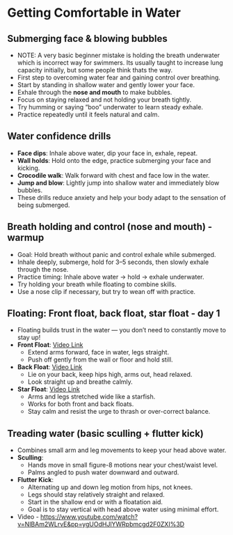 

# Getting Comfortable in Water

## Submerging face & blowing bubbles

* NOTE: A very basic beginner mistake is holding the breath underwater which is incorrect way for swimmers. Its usually taught to increase lung capacity initially, but some people think thats the way.
* First step to overcoming water fear and gaining control over breathing.
* Start by standing in shallow water and gently lower your face.
* Exhale through the **nose and mouth** to make bubbles.
* Focus on staying relaxed and not holding your breath tightly.
* Try humming or saying “boo” underwater to learn steady exhale.
* Practice repeatedly until it feels natural and calm.

## Water confidence drills

* **Face dips**: Inhale above water, dip your face in, exhale, repeat.
* **Wall holds**: Hold onto the edge, practice submerging your face and kicking.
* **Crocodile walk**: Walk forward with chest and face low in the water.
* **Jump and blow**: Lightly jump into shallow water and immediately blow bubbles.
* These drills reduce anxiety and help your body adapt to the sensation of being submerged.

## Breath holding and control (nose and mouth) - warmup

* Goal: Hold breath without panic and control exhale while submerged.
* Inhale deeply, submerge, hold for 3–5 seconds, then slowly exhale through the nose.
* Practice timing: Inhale above water → hold → exhale underwater.
* Try holding your breath while floating to combine skills.
* Use a nose clip if necessary, but try to wean off with practice.

## Floating: Front float, back float, star float - day 1

* Floating builds trust in the water — you don’t need to constantly move to stay up!
* **Front Float**: [Video Link](https://www.youtube.com/watch?v=EvwDTY9Dp-Y&pp=ygUYZmxvYXRpbmcgaW4gd2F0ZXIgc2lrYW5h)
    * Extend arms forward, face in water, legs straight.
    * Push off gently from the wall or floor and hold still.
* **Back Float**: [Video Link](https://www.youtube.com/watch?v=4emigiKZBWo&pp=ygUYZmxvYXRpbmcgaW4gd2F0ZXIgc2lrYW5h)
    * Lie on your back, keep hips high, arms out, head relaxed.
    * Look straight up and breathe calmly.
* **Star Float**: [Video Link](https://www.youtube.com/watch?v=SoZhSZvWEPc&pp=ygUKc3RhciBmbG9hdA%3D%3D)
    * Arms and legs stretched wide like a starfish.
    * Works for both front and back floats.
    * Stay calm and resist the urge to thrash or over-correct balance.

## Treading water (basic sculling + flutter kick)

* Combines small arm and leg movements to keep your head above water.
* **Sculling**:
    * Hands move in small figure-8 motions near your chest/waist level.
    * Palms angled to push water downward and outward.
* **Flutter Kick**:
    * Alternating up and down leg motion from hips, not knees.
    * Legs should stay relatively straight and relaxed.
    * Start in the shallow end or with a floatation aid.
    * Goal is to stay vertical with head above water using minimal effort.
* Video - https://www.youtube.com/watch?v=NlBAm2WLrvE&pp=ygUOdHJlYWRpbmcgd2F0ZXI%3D